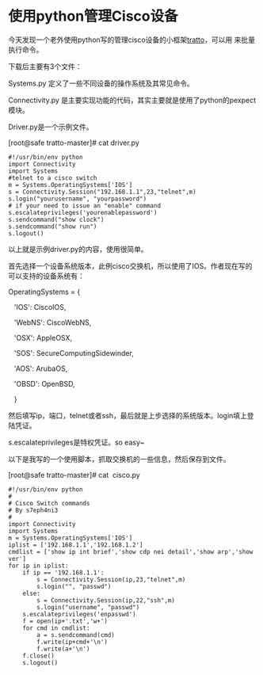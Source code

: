 # 使用python管理Cisco设备

今天发现一个老外使用python写的管理cisco设备的小框架[tratto](https://github.com/akonkol/tratto)，可以用
来批量执行命令。  

下载后主要有3个文件：

Systems.py 定义了一些不同设备的操作系统及其常见命令。

Connectivity.py 是主要实现功能的代码，其实主要就是使用了python的pexpect模块。

Driver.py是一个示例文件。

[root@safe tratto-master]# cat driver.py

    
    
    #!/usr/bin/env python
    import Connectivity
    import Systems 
    #telnet to a cisco switch
    m = Systems.OperatingSystems['IOS']
    s = Connectivity.Session("192.168.1.1",23,"telnet",m)
    s.login("yourusername", "yourpassword")
    # if your need to issue an "enable" command
    s.escalateprivileges('yourenablepassword')
    s.sendcommand("show clock")
    s.sendcommand("show run")
    s.logout()

以上就是示例driver.py的内容，使用很简单。

首先选择一个设备系统版本，此例cisco交换机，所以使用了IOS。作者现在写的可以支持的设备系统有：

OperatingSystems = {

   'IOS': CiscoIOS,

   'WebNS': CiscoWebNS,

   'OSX': AppleOSX,

   'SOS': SecureComputingSidewinder,

   'AOS': ArubaOS,

   'OBSD': OpenBSD,

   }

然后填写ip，端口，telnet或者ssh，最后就是上步选择的系统版本。login填上登陆凭证。

s.escalateprivileges是特权凭证。so easy~

以下是我写的一个使用脚本，抓取交换机的一些信息，然后保存到文件。

[root@safe tratto-master]# cat  cisco.py

    
    
    #!/usr/bin/env python
    #
    # Cisco Switch commands 
    # By s7eph4ni3
    #
    import Connectivity
    import Systems 
    m = Systems.OperatingSystems['IOS']
    iplist = ['192.168.1.1','192.168.1.2']
    cmdlist = ['show ip int brief','show cdp nei detail','show arp','show ver']
    for ip in iplist:
        if ip == '192.168.1.1':
            s = Connectivity.Session(ip,23,"telnet",m)
            s.login("", "passwd")
        else:
            s = Connectivity.Session(ip,22,"ssh",m)
            s.login("username", "passwd")
        s.escalateprivileges('enpasswd')
        f = open(ip+'.txt','w+')
        for cmd in cmdlist:
            a = s.sendcommand(cmd)
            f.write(ip+cmd+'\n')
            f.write(a+'\n')
        f.close()
        s.logout()

  

  

